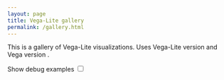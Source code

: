 ```yaml
---
layout: page
title: Vega-Lite gallery
permalink: /gallery.html
---
```


This is a gallery of Vega-Lite visualizations. Uses Vega-Lite version <span id="vl-version"></span> and Vega version <span id="vg-version"></span>.

<div class="viz-list"></div>

<label>
  Show debug examples <input type="checkbox" id="show-debug"></input>
</label>

<script src="/site/static/gallery.js"></script>
<link rel=stylesheet href="{{baseurl}}/site/static/gallery.css">
